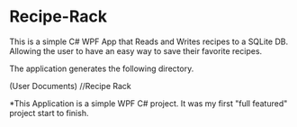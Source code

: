 # Recipe-Rack

This is a simple C# WPF App that Reads and Writes recipes to a SQLite DB. Allowing the user to have an easy way to save their favorite recipes.

The application generates the following directory.

(User Documents) //Recipe Rack

*This Application is a simple WPF C# project. It was my first "full featured" project start to finish.

